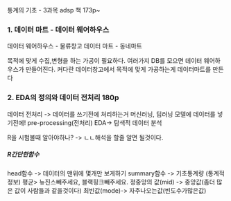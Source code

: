 통계의 기초 - 3과목  adsp 책 173p~ 


### 1. 데이터 마트 - 데이터 웨어하우스

데이터 웨어하우스 - 물류창고
데이터 마트 - 동네마트

목적에 맞게 수집,변형을 하는 가공이 필요하다.
여러가지 DB를 모으면  데이터 웨어하우스가 만들어진다.
커다란 데이터창고에서 목적에 맞게 가공하는게 데이터마트를 만든다


### 2. EDA의 정의와 데이터 전처리 180p
데이터 전처리 -> 데이터를 쓰기전에 처리하는거
머신러닝, 딥러닝 모델에 데이터를 넣기전에! 
pre-processing(전처리)
EDA-> 탐색적 데이터 분석

R을 시험볼때 알아야하나? -> ㄴㄴ해석을 할줄 알면 될것이다.
##### R간단한함수
head함수 -> 데이터의 맨위에 몇개만 보게하기
summary함수 -> 기초통계량 (통계적정보)
평균> 뉴진스빼주세요, 블랙핑크빼주세요.
정중앙의 값(mid) -> 중앙값(좀더 많은 값이 사람들과 같을것이다)
최빈값(mode)-> 자주나오는값(빈도수가많은값)